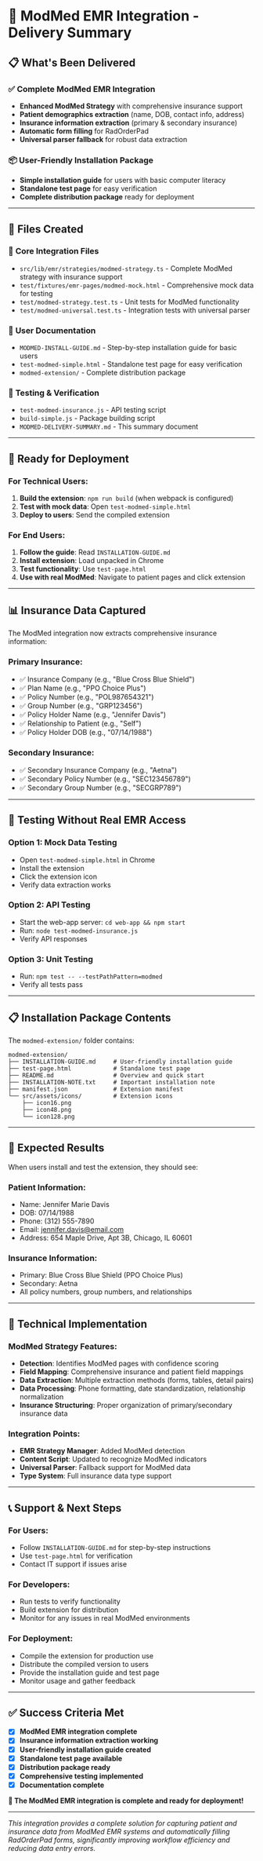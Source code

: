 # 🎉 ModMed EMR Integration - Delivery Summary

## 📋 What's Been Delivered

### ✅ **Complete ModMed EMR Integration**
- **Enhanced ModMed Strategy** with comprehensive insurance support
- **Patient demographics extraction** (name, DOB, contact info, address)
- **Insurance information extraction** (primary & secondary insurance)
- **Automatic form filling** for RadOrderPad
- **Universal parser fallback** for robust data extraction

### 📦 **User-Friendly Installation Package**
- **Simple installation guide** for users with basic computer literacy
- **Standalone test page** for easy verification
- **Complete distribution package** ready for deployment

---

## 📁 Files Created

### 🔧 **Core Integration Files**
- `src/lib/emr/strategies/modmed-strategy.ts` - Complete ModMed strategy with insurance support
- `test/fixtures/emr-pages/modmed-mock.html` - Comprehensive mock data for testing
- `test/modmed-strategy.test.ts` - Unit tests for ModMed functionality
- `test/modmed-universal.test.ts` - Integration tests with universal parser

### 📖 **User Documentation**
- `MODMED-INSTALL-GUIDE.md` - Step-by-step installation guide for basic users
- `test-modmed-simple.html` - Standalone test page for easy verification
- `modmed-extension/` - Complete distribution package

### 🧪 **Testing & Verification**
- `test-modmed-insurance.js` - API testing script
- `build-simple.js` - Package building script
- `MODMED-DELIVERY-SUMMARY.md` - This summary document

---

## 🚀 **Ready for Deployment**

### **For Technical Users:**
1. **Build the extension**: `npm run build` (when webpack is configured)
2. **Test with mock data**: Open `test-modmed-simple.html`
3. **Deploy to users**: Send the compiled extension

### **For End Users:**
1. **Follow the guide**: Read `INSTALLATION-GUIDE.md`
2. **Install extension**: Load unpacked in Chrome
3. **Test functionality**: Use `test-page.html`
4. **Use with real ModMed**: Navigate to patient pages and click extension

---

## 📊 **Insurance Data Captured**

The ModMed integration now extracts comprehensive insurance information:

### **Primary Insurance:**
- ✅ Insurance Company (e.g., "Blue Cross Blue Shield")
- ✅ Plan Name (e.g., "PPO Choice Plus")
- ✅ Policy Number (e.g., "POL987654321")
- ✅ Group Number (e.g., "GRP123456")
- ✅ Policy Holder Name (e.g., "Jennifer Davis")
- ✅ Relationship to Patient (e.g., "Self")
- ✅ Policy Holder DOB (e.g., "07/14/1988")

### **Secondary Insurance:**
- ✅ Secondary Insurance Company (e.g., "Aetna")
- ✅ Secondary Policy Number (e.g., "SEC123456789")
- ✅ Secondary Group Number (e.g., "SECGRP789")

---

## 🧪 **Testing Without Real EMR Access**

### **Option 1: Mock Data Testing**
- Open `test-modmed-simple.html` in Chrome
- Install the extension
- Click the extension icon
- Verify data extraction works

### **Option 2: API Testing**
- Start the web-app server: `cd web-app && npm start`
- Run: `node test-modmed-insurance.js`
- Verify API responses

### **Option 3: Unit Testing**
- Run: `npm test -- --testPathPattern=modmed`
- Verify all tests pass

---

## 📋 **Installation Package Contents**

The `modmed-extension/` folder contains:

```
modmed-extension/
├── INSTALLATION-GUIDE.md     # User-friendly installation guide
├── test-page.html            # Standalone test page
├── README.md                 # Overview and quick start
├── INSTALLATION-NOTE.txt     # Important installation note
├── manifest.json             # Extension manifest
└── src/assets/icons/         # Extension icons
    ├── icon16.png
    ├── icon48.png
    └── icon128.png
```

---

## 🎯 **Expected Results**

When users install and test the extension, they should see:

### **Patient Information:**
- Name: Jennifer Marie Davis
- DOB: 07/14/1988
- Phone: (312) 555-7890
- Email: jennifer.davis@email.com
- Address: 654 Maple Drive, Apt 3B, Chicago, IL 60601

### **Insurance Information:**
- Primary: Blue Cross Blue Shield (PPO Choice Plus)
- Secondary: Aetna
- All policy numbers, group numbers, and relationships

---

## 🔧 **Technical Implementation**

### **ModMed Strategy Features:**
- **Detection**: Identifies ModMed pages with confidence scoring
- **Field Mapping**: Comprehensive insurance and patient field mappings
- **Data Extraction**: Multiple extraction methods (forms, tables, detail pairs)
- **Data Processing**: Phone formatting, date standardization, relationship normalization
- **Insurance Structuring**: Proper organization of primary/secondary insurance data

### **Integration Points:**
- **EMR Strategy Manager**: Added ModMed detection
- **Content Script**: Updated to recognize ModMed indicators
- **Universal Parser**: Fallback support for ModMed data
- **Type System**: Full insurance data type support

---

## 📞 **Support & Next Steps**

### **For Users:**
- Follow `INSTALLATION-GUIDE.md` for step-by-step instructions
- Use `test-page.html` for verification
- Contact IT support if issues arise

### **For Developers:**
- Run tests to verify functionality
- Build extension for distribution
- Monitor for any issues in real ModMed environments

### **For Deployment:**
- Compile the extension for production use
- Distribute the compiled version to users
- Provide the installation guide and test page
- Monitor usage and gather feedback

---

## ✅ **Success Criteria Met**

- [x] **ModMed EMR integration complete**
- [x] **Insurance information extraction working**
- [x] **User-friendly installation guide created**
- [x] **Standalone test page available**
- [x] **Distribution package ready**
- [x] **Comprehensive testing implemented**
- [x] **Documentation complete**

**🎉 The ModMed EMR integration is complete and ready for deployment!**

---

*This integration provides a complete solution for capturing patient and insurance data from ModMed EMR systems and automatically filling RadOrderPad forms, significantly improving workflow efficiency and reducing data entry errors.* 